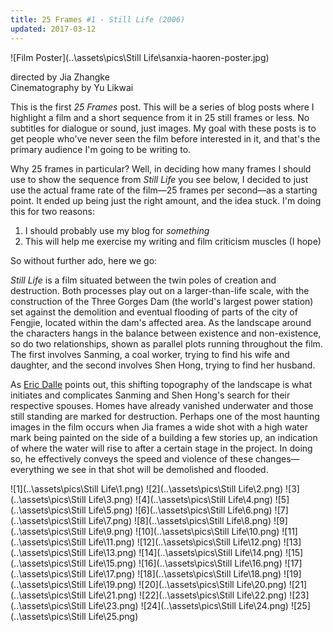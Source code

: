 ```yaml
---
title: 25 Frames #1 - Still Life (2006)
updated: 2017-03-12
---
```


![Film Poster](..\assets\pics\Still Life\sanxia-haoren-poster.jpg)

directed by Jia Zhangke  
Cinematography by Yu Likwai

This is the first *25 Frames* post. This will be a series of blog posts where I highlight a film and a short sequence from it in 25 still frames or less. No subtitles for dialogue or sound, just images. My goal with these posts is to get people who've never seen the film before interested in it, and that's the primary audience I'm going to be writing to.

Why 25 frames in particular? Well, in deciding how many frames I should use to show the sequence from *Still Life* you see below, I decided to just use the actual frame rate of the film—25 frames per second—as a starting point. It ended up being just the right amount, and the idea stuck. I'm doing this for two reasons:

1. I should probably use my blog for *something*
2. This will help me exercise my writing and film criticism muscles (I hope)

So without further ado, here we go:

*Still Life* is a film situated between the twin poles of creation and destruction. Both processes play out on a larger-than-life scale, with the construction of the Three Gorges Dam (the world's largest power station) set against the demolition and eventual flooding of parts of the city of Fengjie, located within the dam's affected area. As the landscape around the characters hangs in the balance between existence and non-existence, so do two relationships, shown as parallel plots running throughout the film. The first involves Sanming, a coal worker, trying to find his wife and daughter, and the second involves Shen Hong, trying to find her husband.

As [Eric Dalle](https://www.ejumpcut.org/archive/jc53.2011/dalleStillLife/) points out, this shifting topography of the landscape is what initiates and complicates Sanming and Shen Hong's search for their respective spouses. Homes have already vanished underwater and those still standing are marked for destruction. Perhaps one of the most haunting images in the film occurs when Jia frames a wide shot with a high water mark being painted on the side of a building a few stories up, an indication of where the water will rise to after a certain stage in the project. In doing so, he effectively conveys the speed and violence of these changes—everything we see in that shot will be demolished and flooded.

![1](..\assets\pics\Still Life\1.png)
![2](..\assets\pics\Still Life\2.png)
![3](..\assets\pics\Still Life\3.png)
![4](..\assets\pics\Still Life\4.png)
![5](..\assets\pics\Still Life\5.png)
![6](..\assets\pics\Still Life\6.png)
![7](..\assets\pics\Still Life\7.png)
![8](..\assets\pics\Still Life\8.png)
![9](..\assets\pics\Still Life\9.png)
![10](..\assets\pics\Still Life\10.png)
![11](..\assets\pics\Still Life\11.png)
![12](..\assets\pics\Still Life\12.png)
![13](..\assets\pics\Still Life\13.png)
![14](..\assets\pics\Still Life\14.png)
![15](..\assets\pics\Still Life\15.png)
![16](..\assets\pics\Still Life\16.png)
![17](..\assets\pics\Still Life\17.png)
![18](..\assets\pics\Still Life\18.png)
![19](..\assets\pics\Still Life\19.png)
![20](..\assets\pics\Still Life\20.png)
![21](..\assets\pics\Still Life\21.png)
![22](..\assets\pics\Still Life\22.png)
![23](..\assets\pics\Still Life\23.png)
![24](..\assets\pics\Still Life\24.png)
![25](..\assets\pics\Still Life\25.png)